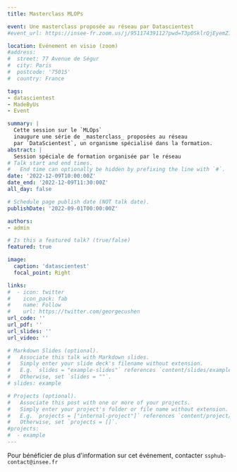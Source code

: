 ```yaml
---
title: Masterclass MLOPs

event: Une masterclass proposée au réseau par Datascientest
#event_url: https://insee-fr.zoom.us/j/95117439112?pwd=T3p0SklrQjEyemZ1dlZ6bnkxZmhYUT09

location: Evénement en visio (zoom)
#address:
#  street: 77 Avenue de Ségur
#  city: Paris
#  postcode: '75015'
#  country: France

tags:
- datascientest
- MadeByUs
- Event

summary: |
  Cette session sur le `MLOps` 
  inaugure une série de _masterclass_ proposées au réseau 
  par `DataScientest`, un organisme spécialisé dans la formation. 
abstract: |
  Session spéciale de formation organisée par le réseau
# Talk start and end times.
#   End time can optionally be hidden by prefixing the line with `#`.
date: '2022-12-09T10:00:00Z'
date_end: '2022-12-09T11:30:00Z'
all_day: false

# Schedule page publish date (NOT talk date).
publishDate: '2022-09-01T00:00:00Z'

authors:
- admin

# Is this a featured talk? (true/false)
featured: true

image:
  caption: 'datascientest'
  focal_point: Right

links:
#  - icon: twitter
#    icon_pack: fab
#    name: Follow
#    url: https://twitter.com/georgecushen
url_code: ''
url_pdf: ''
url_slides: ''
url_video: ''

# Markdown Slides (optional).
#   Associate this talk with Markdown slides.
#   Simply enter your slide deck's filename without extension.
#   E.g. `slides = "example-slides"` references `content/slides/example-slides.md`.
#   Otherwise, set `slides = ""`.
# slides: example

# Projects (optional).
#   Associate this post with one or more of your projects.
#   Simply enter your project's folder or file name without extension.
#   E.g. `projects = ["internal-project"]` references `content/project/deep-learning/index.md`.
#   Otherwise, set `projects = []`.
#projects:
#  - example
---
```


Pour bénéficier de plus d'information sur cet événement,
contacter `ssphub-contact@insee.fr`


